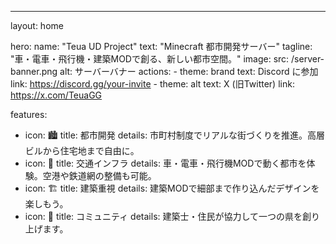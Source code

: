 ---
layout: home

hero:
  name: "Teua UD Project"
  text: "Minecraft 都市開発サーバー"
  tagline: "車・電車・飛行機・建築MODで創る、新しい都市空間。"
  image:
    src: /server-banner.png
    alt: サーバーバナー
  actions:
    - theme: brand
      text: Discord に参加
      link: https://discord.gg/your-invite
    - theme: alt
      text: X (旧Twitter)
      link: https://x.com/TeuaGG

features:
  - icon: 🏙️
    title: 都市開発
    details: 市町村制度でリアルな街づくりを推進。高層ビルから住宅地まで自由に。
  - icon: 🚗
    title: 交通インフラ
    details: 車・電車・飛行機MODで動く都市を体験。空港や鉄道網の整備も可能。
  - icon: 🏗️
    title: 建築重視
    details: 建築MODで細部まで作り込んだデザインを楽しもう。
  - icon: 🤝
    title: コミュニティ
    details: 建築士・住民が協力して一つの県を創り上げます。
